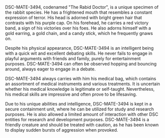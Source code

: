 DSC-MATE-3494, codenamed "The Rabid Doctor", is a unique specimen of the rabbit species. He has a frightened mouth that resembles a constant expression of terror. His head is adorned with bright green hair that contrasts with his purple cap. On his forehead, he carries a red victory band, a sign of his victories over his foes. He also adorns himself with a gold earring, a gold chain, and a candy stick, which he frequently gnaws on.

Despite his physical appearance, DSC-MATE-3494 is an intelligent being with a quick wit and excellent debating skills. He never fails to engage in playful arguments with friends and family, purely for entertainment purposes. DSC-MATE-3494 can often be observed hopping and bouncing around, always eager to engage in a debate. 

DSC-MATE-3494 always carries with him his medical bag, which contains an assortment of medical instruments and various treatments. It is uncertain whether his medical knowledge is legitimate or self-taught. Nevertheless, his medical skills are impressive and often prove to be lifesaving.

Due to his unique abilities and intelligence, DSC-MATE-3494 is kept in a secure containment unit, where he can be utilized for study and research purposes. He is also allowed a limited amount of interaction with other DSC entities for research and development purposes. DSC-MATE-3494 is a friendly creature and should be treated with caution, as he has been known to display sudden bursts of aggression when provoked.